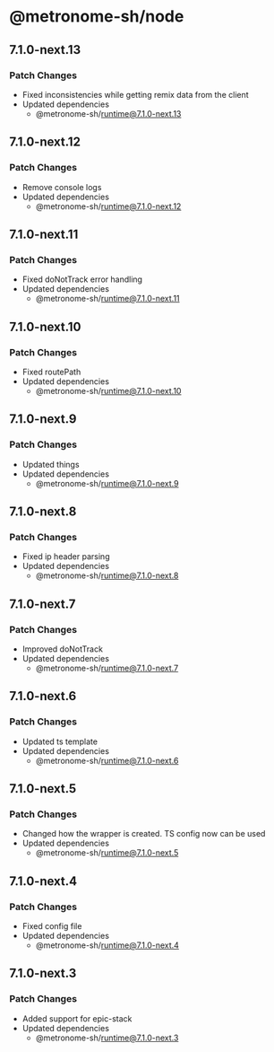 # @metronome-sh/node

## 7.1.0-next.13

### Patch Changes

- Fixed inconsistencies while getting remix data from the client
- Updated dependencies
  - @metronome-sh/runtime@7.1.0-next.13

## 7.1.0-next.12

### Patch Changes

- Remove console logs
- Updated dependencies
  - @metronome-sh/runtime@7.1.0-next.12

## 7.1.0-next.11

### Patch Changes

- Fixed doNotTrack error handling
- Updated dependencies
  - @metronome-sh/runtime@7.1.0-next.11

## 7.1.0-next.10

### Patch Changes

- Fixed routePath
- Updated dependencies
  - @metronome-sh/runtime@7.1.0-next.10

## 7.1.0-next.9

### Patch Changes

- Updated things
- Updated dependencies
  - @metronome-sh/runtime@7.1.0-next.9

## 7.1.0-next.8

### Patch Changes

- Fixed ip header parsing
- Updated dependencies
  - @metronome-sh/runtime@7.1.0-next.8

## 7.1.0-next.7

### Patch Changes

- Improved doNotTrack
- Updated dependencies
  - @metronome-sh/runtime@7.1.0-next.7

## 7.1.0-next.6

### Patch Changes

- Updated ts template
- Updated dependencies
  - @metronome-sh/runtime@7.1.0-next.6

## 7.1.0-next.5

### Patch Changes

- Changed how the wrapper is created. TS config now can be used
- Updated dependencies
  - @metronome-sh/runtime@7.1.0-next.5

## 7.1.0-next.4

### Patch Changes

- Fixed config file
- Updated dependencies
  - @metronome-sh/runtime@7.1.0-next.4

## 7.1.0-next.3

### Patch Changes

- Added support for epic-stack
- Updated dependencies
  - @metronome-sh/runtime@7.1.0-next.3
